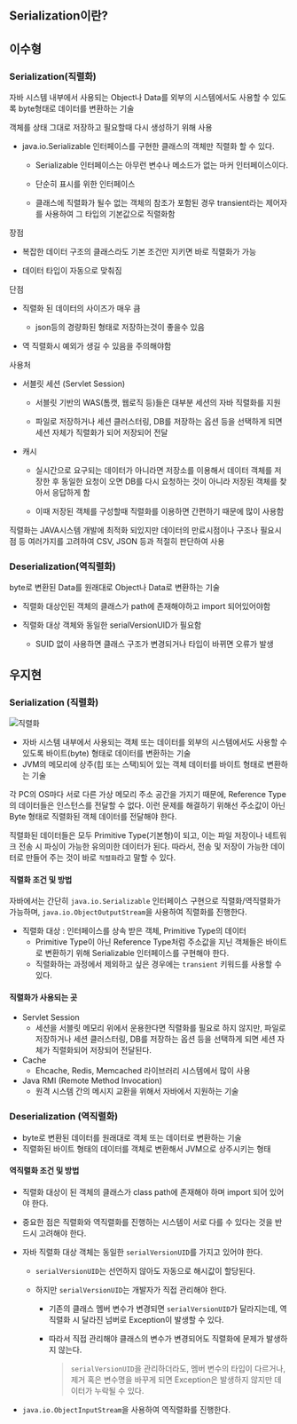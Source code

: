 ## Serialization이란?

## 이수형

### Serialization(직렬화)

자바 시스템 내부에서 사용되는 Object나 Data를 외부의 시스템에서도 사용할 수 있도록 byte형태로 데이터를 변환하는 기술

객체를 상태 그대로 저장하고 필요할때 다시 생성하기 위해 사용

- java.io.Serializable 인터페이스를 구현한 클래스의 객체만 직렬화 할 수 있다.

   - Serializable 인터페이스는 아무런 변수나 메소드가 없는 마커 인터페이스이다.

   - 단순히 표시를 위한 인터페이스
   - 클래스에 직렬화가 될수 없는 객체의 참조가 포함된 경우 transient라는 제어자를 사용하여 그 타입의 기본값으로 직렬화함

장점

- 복잡한 데이터 구조의 클래스라도 기본 조건만 지키면 바로 직렬화가 가능

- 데이터 타입이 자동으로 맞춰짐

단점

- 직렬화 된 데이터의 사이즈가 매우 큼

   - json등의 경량화된 형태로 저장하는것이 좋을수 있음

- 역 직렬화시 예외가 생길 수 있음을 주의해야함

사용처

- 서블릿 세션 (Servlet Session)

   - 서블릿 기반의 WAS(톰캣, 웹로직 등)들은 대부분 세션의 자바 직렬화를 지원

   - 파일로 저장하거나 세션 클러스터링, DB를 저장하는 옵션 등을 선택하게 되면 세션 자체가 직렬화가 되어 저장되어 전달

- 캐시

   - 실시간으로 요구되는 데이터가 아니라면 저장소를 이용해서 데이터 객체를 저장한 후 동일한 요청이 오면 DB를 다시 요청하는 것이 아니라 저장된 객체를 찾아서 응답하게 함

   - 이때 저장된 객체를 구성할때 직렬화를 이용하면 간편하기 때문에 많이 사용함

직렬화는 JAVA시스템 개발에 최적화 되있지만 데이터의 만료시점이나 구조나 필요시점 등 여러가지를 고려하여 CSV, JSON 등과 적절히 판단하여 사용

### Deserialization(역직렬화)

byte로 변환된 Data를 원래대로 Object나 Data로 변환하는 기술

- 직렬화 대상인된 객체의 클래스가 path에 존재해야하고 import 되어있어야함

- 직렬화 대상 객체와 동일한 serialVersionUID가 필요함
   - SUID 없이 사용하면 클래스 구조가 변경되거나 타입이 바뀌면 오류가 발생

## 우지현

### Serialization (직렬화)

![직렬화](https://i0.wp.com/techvidvan.com/tutorials/wp-content/uploads/sites/2/2020/05/Serialization-and-Deserialization-in-Java.jpg?w=802&ssl=1)

- 자바 시스템 내부에서 사용되는 객체 또는 데이터를 외부의 시스템에서도 사용할 수 있도록 바이트(byte) 형태로 데이터를 변환하는 기술
- JVM의 메모리에 상주(힙 또는 스택)되어 있는 객체 데이터를 바이트 형태로 변환하는 기술

각 PC의 OS마다 서로 다른 가상 메모리 주소 공간을 가지기 때문에, Reference Type의 데이터들은 인스턴스를 전달할 수 없다. 이런 문제를 해결하기 위해선 주소값이 아닌 Byte 형태로 직렬화된 객체 데이터를 전달해야 한다.

직렬화된 데이터들은 모두 Primitive Type(기본형)이 되고, 이는 파일 저장이나 네트워크 전송 시 파싱이 가능한 유의미한 데이터가 된다. 따라서, 전송 및 저장이 가능한 데이터로 만들어 주는 것이 바로 `직렬화`라고 말할 수 있다.

#### 직렬화 조건 및 방법

자바에서는 간단히 `java.io.Serializable` 인터페이스 구현으로 직렬화/역직렬화가 가능하며, `java.io.ObjectOutputStream`을 사용하여 직렬화를 진행한다.

- 직렬화 대상 : 인터페이스를 상속 받은 객체, Primitive Type의 데이터
  - Primitive Type이 아닌 Reference Type처럼 주소값을 지닌 객체들은 바이트로 변환하기 위해 Serializable 인터페이스를 구현해야 한다.
  - 직렬화하는 과정에서 제외하고 싶은 경우에는 `transient` 키워드를 사용할 수 있다.

#### 직렬화가 사용되는 곳

- Servlet Session
  - 세션을 서블릿 메모리 위에서 운용한다면 직렬화를 필요로 하지 않지만, 파일로 저장하거나 세션 클러스터링, DB를 저장하는 옵션 등을 선택하게 되면 세션 자체가 직렬화되어 저장되어 전달된다.
- Cache
  - Ehcache, Redis, Memcached 라이브러리 시스템에서 많이 사용
- Java RMI (Remote Method Invocation)
  - 원격 시스템 간의 메시지 교환을 위해서 자바에서 지원하는 기술

### Deserialization (역직렬화)

- byte로 변환된 데이터를 원래대로 객체 또는 데이터로 변환하는 기술
- 직렬화된 바이트 형태의 데이터를 객체로 변환해서 JVM으로 상주시키는 형태

#### 역직렬화 조건 및 방법

- 직렬화 대상이 된 객체의 클래스가 class path에 존재해야 하며 import 되어 있어야 한다.

- 중요한 점은 직렬화와 역직렬화를 진행하는 시스템이 서로 다를 수 있다는 것을 반드시 고려해야 한다.

- 자바 직렬화 대상 객체는 동일한 `serialVersionUID`를 가지고 있어야 한다.

  - `serialVersionUID`는 선언하지 않아도 자동으로 해시값이 할당된다.

  - 하지만 `serialVersionUID`는 개발자가 직접 관리해야 한다.

    - 기존의 클래스 멤버 변수가 변경되면 `serialVersionUID`가 달라지는데, 역직렬화 시 달라진 넘버로 Exception이 발생할 수 있다.

    - 따라서 직접 관리해야 클래스의 변수가 변경되어도 직렬화에 문제가 발생하지 않는다.

      > `serialVersionUID`을 관리하더라도, 멤버 변수의 타입이 다르거나, 제거 혹은 변수명을 바꾸게 되면 Exception은 발생하지 않지만 데이터가 누락될 수 있다.

- `java.io.ObjectInputStream`을 사용하여 역직렬화를 진행한다.

